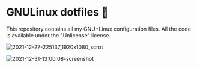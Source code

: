 # GNULinux dotfiles 🐧

This repository contains all my GNU+Linux configuration files. All the code is available under the "Unlicense" license.

![2021-12-27-225137_1920x1080_scrot](https://user-images.githubusercontent.com/60575963/147570626-9bbdbecd-3d32-44b4-bc7e-80c2122207e3.png)

![2021-12-31-13:00:08-screenshot](https://user-images.githubusercontent.com/60575963/147822272-fb307907-e23b-4ac2-8a26-367895501c36.png)
